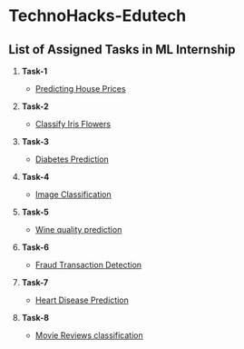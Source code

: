 # TechnoHacks-Edutech

## List of Assigned Tasks in ML Internship

1. **Task-1**
    - [Predicting House Prices](https://github.com/karthikeyan-2005/TechnoHacks-Edutech/blob/main/TechnoHacks%20Edutech%20Official/Task%201%20-%20Predicting%20House%20Prices/Predicting%20House%20Prices%20.ipynb)

2. **Task-2**
    - [Classify Iris Flowers](https://github.com/karthikeyan-2005/TechnoHacks-Edutech/blob/main/TechnoHacks%20Edutech%20Official/Task%202%20-%20Classify%20Iris%20Flowers/Classify%20Iris%20Flowers.ipynb)
  
3. **Task-3**
    - [Diabetes  Prediction](https://github.com/karthikeyan-2005/TechnoHacks-Edutech/blob/main/TechnoHacks%20Edutech%20Official/Task%203%20-%20Diabetes%20Prediction/Diabetes%20Prediction.ipynb)
  
4. **Task-4**
    - [Image Classification](https://github.com/karthikeyan-2005/TechnoHacks-Edutech/blob/main/TechnoHacks%20Edutech%20Official/Task%204%20-%20Image%20Classification/Image%20Classification.ipynb)
  
5. **Task-5**
    - [Wine quality prediction](https://github.com/karthikeyan-2005/TechnoHacks-Edutech/blob/main/TechnoHacks%20Edutech%20Official/Task%205%20-%20Wine%20quality%20prediction/Wine%20quality%20prediction.ipynb)
  
6. **Task-6**
    - [Fraud Transaction Detection](https://github.com/karthikeyan-2005/TechnoHacks-Edutech/blob/main/TechnoHacks%20Edutech%20Official/Task%206%20-%20Fraud%20Transaction%20Detection/Fraud%20Transaction%20Detection.ipynb)
  
7. **Task-7**
    - [Heart Disease Prediction](https://github.com/karthikeyan-2005/TechnoHacks-Edutech/blob/main/TechnoHacks%20Edutech%20Official/Task%207%20-%20Heart%20Disease%20Prediction/Heart%20Disease%20Prediction.ipynb)
  
8. **Task-8**
    - [Movie Reviews classification](https://github.com/karthikeyan-2005/TechnoHacks-Edutech/blob/main/TechnoHacks%20Edutech%20Official/Task%208%20-%20Movie%20Reviews%20classification/Movie%20Reviews%20classification.ipynb)
